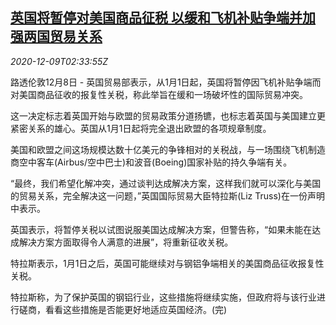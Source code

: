 <!--1607482480000-->
[英国将暂停对美国商品征税 以缓和飞机补贴争端并加强两国贸易关系](https://cn.reuters.com/article/uk-trade-us-tariff-1209-idCNKBS28J085)
------

<div><i>2020-12-09T02:33:55Z</i></div><p>路透伦敦12月8日 - 英国贸易部表示，从1月1日起，英国将暂停因飞机补贴争端而对美国商品征收的报复性关税，称此举旨在缓和一场破坏性的国际贸易冲突。</p><p>这一决定标志着英国开始与欧盟的贸易政策分道扬镳，也标志着英国与美国建立更紧密关系的雄心。英国从1月1日起将完全退出欧盟的各项规章制度。</p><p>美国和欧盟之间这场规模达数十亿美元的争锋相对的关税战，与一场围绕飞机制造商空中客车(Airbus/空中巴士)和波音(Boeing)国家补贴的持久争端有关。</p><p>“最终，我们希望化解冲突，通过谈判达成解决方案，这样我们就可以深化与美国的贸易关系，完全解决这一问题，”英国国际贸易大臣特拉斯(Liz Truss)在一份声明中表示。</p><p>英国表示，将暂停关税以试图说服美国达成解决方案，但警告称，“如果未能在达成解决方案方面取得令人满意的进展”，将重新征收关税。</p><p>特拉斯表示，1月1日之后，英国可能继续对与钢铝争端相关的美国商品征收报复性关税。</p><p>特拉斯称，为了保护英国的钢铝行业，这些措施将继续实施，但政府将与该行业进行磋商，看看这些措施是否能更好地适应英国经济。(完)</p>
